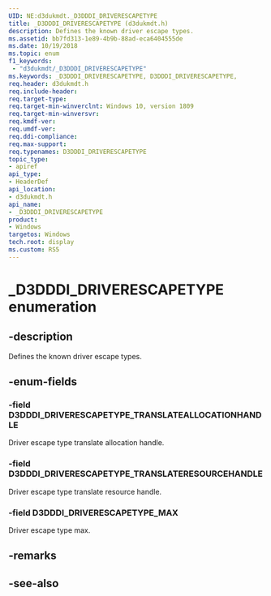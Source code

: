 ```yaml
---
UID: NE:d3dukmdt._D3DDDI_DRIVERESCAPETYPE
title: _D3DDDI_DRIVERESCAPETYPE (d3dukmdt.h)
description: Defines the known driver escape types.
ms.assetid: bb7fd313-1e89-4b9b-88ad-eca6404555de
ms.date: 10/19/2018
ms.topic: enum
f1_keywords:
 - "d3dukmdt/_D3DDDI_DRIVERESCAPETYPE"
ms.keywords: _D3DDDI_DRIVERESCAPETYPE, D3DDDI_DRIVERESCAPETYPE, 
req.header: d3dukmdt.h
req.include-header:
req.target-type:
req.target-min-winverclnt: Windows 10, version 1809
req.target-min-winversvr:
req.kmdf-ver:
req.umdf-ver:
req.ddi-compliance:
req.max-support:
req.typenames: D3DDDI_DRIVERESCAPETYPE
topic_type: 
- apiref
api_type: 
- HeaderDef
api_location: 
- d3dukmdt.h
api_name: 
- _D3DDDI_DRIVERESCAPETYPE
product:
- Windows
targetos: Windows
tech.root: display
ms.custom: RS5
---
```


# _D3DDDI_DRIVERESCAPETYPE enumeration

## -description

Defines the known driver escape types.

## -enum-fields

### -field D3DDDI_DRIVERESCAPETYPE_TRANSLATEALLOCATIONHANDLE

Driver escape type translate allocation handle.

### -field D3DDDI_DRIVERESCAPETYPE_TRANSLATERESOURCEHANDLE

Driver escape type translate resource handle.

### -field D3DDDI_DRIVERESCAPETYPE_MAX 

Driver escape type max.

## -remarks

## -see-also
